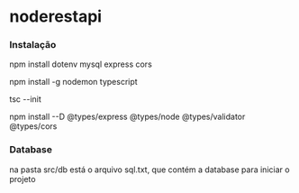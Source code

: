 # noderestapi

### Instalação

npm install dotenv mysql express cors

npm install -g nodemon typescript

tsc --init

npm install --D @types/express @types/node @types/validator @types/cors

### Database

na pasta src/db está o arquivo sql.txt, que contém a database para iniciar o projeto